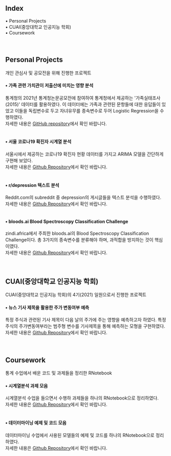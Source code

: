 ## Index

• Personal Projects  
• CUAI(중앙대학교 인공지능 학회)  
• Coursework  
<br/>
<br/>



## Personal Projects

개인 관심사 및 공모전을 위해 진행한 프로젝트


#### • 가족 관련 가치관이 저출산에 미치는 영향 분석

통계청의 2021년 통계청논문공모전에 참여하여 통계청에서 제공하는 '가족실태조사(2015)' 데이터를 활용하였다. 이 데이터에는 가족과 관련된 문항들에 대한 응답들이 있었고 이들을 독립변수로 두고 자녀유무를 종속변수로 두어 Logistic Regression을 수행하였다.  
자세한 내용은 [GitHub repository](https://github.com/jaeyonggy/R-Fertility)에서 확인 바랍니다.  
<br/>


#### • 서울 코로나19 확진자 시계열 분석

서울시에서 제공하는 코로나19 확진자 현황 데이터를 가지고 ARIMA 모델을 간단하게 구현해 보았다.  
자세한 내용은 [Github Repository](https://github.com/jaeyonggy/TimeSeries-SeoulCovid-19)에서 확인 바랍니다.  
<br/>


#### • r/depression 텍스트 분석

Reddit.com의 subreddit 중 depression의 게시글들을 텍스트 분석을 수행하였다.  
자세한 내용은 [Github Repository](https://github.com/jaeyonggy/Project-RedditDepressionTextAnalysis)에서 확인 바랍니다.  
<br/>


#### • bloods.ai Blood Spectroscopy Classification Challenge

zindi.africa에서 주최한 bloods.ai의 Blood Spectroscopy Classification Challenge이다. 총 3가지의 종속변수를 분류해야 하며, 과적합을 방지하는 것이 핵심이였다.  
자세한 내용은 [Github Repository](https://github.com/jaeyonggy/Zindi_Classification)에서 확인 바랍니다.  
<br/>
<br/>



## CUAI(중앙대학교 인공지능 학회)

CUAI(중앙대학교 인공지능 학회)의 4기(2021) 일원으로서 진행한 프로젝트


#### • 뉴스 기사 제목을 활용한 주가 변동여부 예측

특정 주식과 관련된 기사 제목이 다음 날의 주가에 주는 영향을 예측하고자 하였다. 특정 주식의 주가변동여부라는 범주형 변수를 기사제목을 통해 예측하는 모형을 구현하였다.  
자세한 내용은 [Github Repository](https://github.com/jaeyonggy/CUAI-Headlines_TextAnalysis_For_StockPrice_Prediction)에서 확인 바랍니다.  
<br/>
<br/>



## Coursework

통계 수업에서 배운 코드 및 과제들을 정리한 RNotebook


#### • 시계열분석 과제 모음 

시계열분석 수업을 들으면서 수행하 과제들을 하나의 RNotebook으로 정리하였다.  
자세한 내용은 [Github Repository](https://github.com/jaeyonggy/Coursework)에서 확인 바랍니다.  
<br/>


#### • 데이터마이닝 예제 및 코드 모음 

데이터마이닝 수업에서 사용된 모델들의 예제 및 코드를 하나의 RNotebook으로 정리하였다.  
자세한 내용은 [Github Repository](https://github.com/jaeyonggy/Coursework)에서 확인 바랍니다.  
<br/>
<br/>



